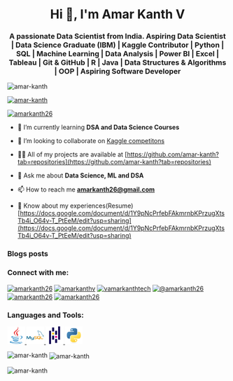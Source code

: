 <h1 align="center">Hi 👋, I'm Amar Kanth V</h1>
<h3 align="center">A passionate Data Scientist from India. Aspiring Data Scientist | Data Science Graduate (IBM) | Kaggle Contributor | Python | SQL | Machine Learning | Data Analysis | Power BI | Excel | Tableau | Git & GitHub | R | Java | Data Structures & Algorithms | OOP | Aspiring Software Developer</h3>

<p align="left"> <img src="https://komarev.com/ghpvc/?username=amar-kanth&label=Profile%20views&color=0e75b6&style=flat" alt="amar-kanth" /> </p>

<p align="left"> <a href="https://github.com/ryo-ma/github-profile-trophy"><img src="https://github-profile-trophy.vercel.app/?username=amar-kanth" alt="amar-kanth" /></a> </p>

<p align="left"> <a href="https://twitter.com/amarkanth26" target="blank"><img src="https://img.shields.io/twitter/follow/amarkanth26?logo=twitter&style=for-the-badge" alt="amarkanth26" /></a> </p>

- 🌱 I’m currently learning **DSA and Data Science Courses**

- 👯 I’m looking to collaborate on [Kaggle competitons](https://www.kaggle.com/competitions)

- 👨‍💻 All of my projects are available at [https://github.com/amar-kanth?tab=repositories](https://github.com/amar-kanth?tab=repositories)

- 💬 Ask me about **Data Science, ML and DSA**

- 📫 How to reach me **amarkanth26@gmail.com**

- 📄 Know about my experiences(Resume) [https://docs.google.com/document/d/1Y9pNcPrfebFAkmrnbKPrzugXtsTb4i_O64v-T_PtEeM/edit?usp=sharing](https://docs.google.com/document/d/1Y9pNcPrfebFAkmrnbKPrzugXtsTb4i_O64v-T_PtEeM/edit?usp=sharing)

### Blogs posts
<!-- BLOG-POST-LIST:START -->
<!-- BLOG-POST-LIST:END -->

<h3 align="left">Connect with me:</h3>
<p align="left">
<a href="https://twitter.com/amarkanth26" target="blank"><img align="center" src="https://raw.githubusercontent.com/rahuldkjain/github-profile-readme-generator/master/src/images/icons/Social/twitter.svg" alt="amarkanth26" height="30" width="40" /></a>
<a href="https://linkedin.com/in/amarkanthv" target="blank"><img align="center" src="https://raw.githubusercontent.com/rahuldkjain/github-profile-readme-generator/master/src/images/icons/Social/linked-in-alt.svg" alt="amarkanthv" height="30" width="40" /></a>
<a href="https://kaggle.com/vamarkanthtech" target="blank"><img align="center" src="https://raw.githubusercontent.com/rahuldkjain/github-profile-readme-generator/master/src/images/icons/Social/kaggle.svg" alt="vamarkanthtech" height="30" width="40" /></a>
<a href="https://medium.com/@amarkanth26" target="blank"><img align="center" src="https://raw.githubusercontent.com/rahuldkjain/github-profile-readme-generator/master/src/images/icons/Social/medium.svg" alt="@amarkanth26" height="30" width="40" /></a>
<a href="https://www.leetcode.com/amarkanth26" target="blank"><img align="center" src="https://raw.githubusercontent.com/rahuldkjain/github-profile-readme-generator/master/src/images/icons/Social/leet-code.svg" alt="amarkanth26" height="30" width="40" /></a>
<a href="https://auth.geeksforgeeks.org/user/amarkanth26" target="blank"><img align="center" src="https://raw.githubusercontent.com/rahuldkjain/github-profile-readme-generator/master/src/images/icons/Social/geeks-for-geeks.svg" alt="amarkanth26" height="30" width="40" /></a>
</p>

<h3 align="left">Languages and Tools:</h3>
<p align="left"> <a href="https://www.java.com" target="_blank" rel="noreferrer"> <img src="https://raw.githubusercontent.com/devicons/devicon/master/icons/java/java-original.svg" alt="java" width="40" height="40"/> </a> <a href="https://www.mysql.com/" target="_blank" rel="noreferrer"> <img src="https://raw.githubusercontent.com/devicons/devicon/master/icons/mysql/mysql-original-wordmark.svg" alt="mysql" width="40" height="40"/> </a> <a href="https://pandas.pydata.org/" target="_blank" rel="noreferrer"> <img src="https://raw.githubusercontent.com/devicons/devicon/2ae2a900d2f041da66e950e4d48052658d850630/icons/pandas/pandas-original.svg" alt="pandas" width="40" height="40"/> </a> <a href="https://www.python.org" target="_blank" rel="noreferrer"> <img src="https://raw.githubusercontent.com/devicons/devicon/master/icons/python/python-original.svg" alt="python" width="40" height="40"/> </a> </p>

<p><img align="left" src="https://github-readme-stats.vercel.app/api/top-langs?username=amar-kanth&show_icons=true&locale=en&layout=compact" alt="amar-kanth" /></p>

<p>&nbsp;<img align="center" src="https://github-readme-stats.vercel.app/api?username=amar-kanth&show_icons=true&locale=en" alt="amar-kanth" /></p>

<p><img align="center" src="https://github-readme-streak-stats.herokuapp.com/?user=amar-kanth&" alt="amar-kanth" /></p>
